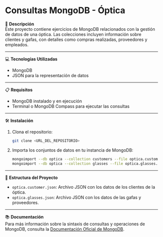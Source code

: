 
# Consultas MongoDB - Óptica

📄 **Descripción**  
Este proyecto contiene ejercicios de MongoDB relacionados con la gestión de datos de una óptica. Las colecciones incluyen información sobre clientes y gafas, con detalles como compras realizadas, proveedores y empleados.

---

💻 **Tecnologías Utilizadas**  
- MongoDB  
- JSON para la representación de datos  

---

📋 **Requisitos**  
- MongoDB instalado y en ejecución  
- Terminal o MongoDB Compass para ejecutar las consultas  

---

🛠️ **Instalación**  
1. Clona el repositorio:  
   ```bash
   git clone <URL_DEL_REPOSITORIO>
   ```
2. Importa los conjuntos de datos en tu instancia de MongoDB:  
   ```bash
   mongoimport --db optica --collection customers --file optica.customer.json
   mongoimport --db optica --collection glasses --file optica.glasses.json
   ```

---

📁 **Estructura del Proyecto**  
- `optica.customer.json`: Archivo JSON con los datos de los clientes de la óptica.  
- `optica.glasses.json`: Archivo JSON con los datos de las gafas y proveedores.  

---

📚 **Documentación**  
Para más información sobre la sintaxis de consultas y operaciones de MongoDB, consulta la [Documentación Oficial de MongoDB](https://www.mongodb.com/docs/).
